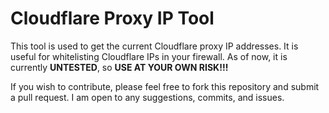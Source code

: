 # Cloudflare Proxy IP Tool

This tool is used to get the current Cloudflare proxy IP addresses. It is useful for whitelisting Cloudflare IPs in your firewall.
As of now, it is currently **UNTESTED**, so **USE AT YOUR OWN RISK!!!**

If you wish to contribute, please feel free to fork this repository and submit a pull request. I am open to any suggestions, commits, and issues.
